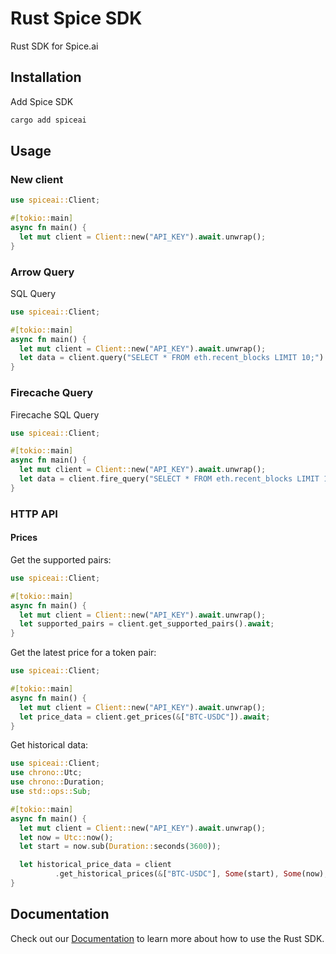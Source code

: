 # Rust Spice SDK

Rust SDK for Spice.ai

## Installation

Add Spice SDK

```bash
cargo add spiceai
```

## Usage

<!-- NOTE: If you're changing the code examples below, make sure you update `tests/readme_test.rs`. -->

### New client

```rust
use spiceai::Client;

#[tokio::main]
async fn main() {
  let mut client = Client::new("API_KEY").await.unwrap();
}
```

### Arrow Query

SQL Query

```rust
use spiceai::Client;

#[tokio::main]
async fn main() {
  let mut client = Client::new("API_KEY").await.unwrap();
  let data = client.query("SELECT * FROM eth.recent_blocks LIMIT 10;").await;
}

```

### Firecache Query

Firecache SQL Query

```rust
use spiceai::Client;

#[tokio::main]
async fn main() {
  let mut client = Client::new("API_KEY").await.unwrap();
  let data = client.fire_query("SELECT * FROM eth.recent_blocks LIMIT 10;").await;
}

```

### HTTP API

#### Prices

Get the supported pairs:

```rust
use spiceai::Client;

#[tokio::main]
async fn main() {
  let mut client = Client::new("API_KEY").await.unwrap();
  let supported_pairs = client.get_supported_pairs().await;
}
```

Get the latest price for a token pair:

```rust
use spiceai::Client;

#[tokio::main]
async fn main() {
  let mut client = Client::new("API_KEY").await.unwrap();
  let price_data = client.get_prices(&["BTC-USDC"]).await;
}
```

Get historical data:

```rust
use spiceai::Client;
use chrono::Utc;
use chrono::Duration;
use std::ops::Sub;

#[tokio::main]
async fn main() {
  let mut client = Client::new("API_KEY").await.unwrap();
  let now = Utc::now();
  let start = now.sub(Duration::seconds(3600));

  let historical_price_data = client
          .get_historical_prices(&["BTC-USDC"], Some(start), Some(now), Option::None).await;
}

```

## Documentation

Check out our [Documentation](https://docs.spice.ai/sdks/rust-sdk) to learn more about how to use the Rust SDK.
